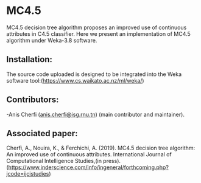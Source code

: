 # MC4.5
MC4.5 decision tree algorithm proposes an improved use of continuous attributes in C4.5 classifier. Here we present an implementation of MC4.5 algorithm under Weka-3.8 software.

## Installation:
The source code uploaded is designed to be integrated into the Weka software tool:(https://www.cs.waikato.ac.nz/ml/weka/)

## Contributors:
-Anis Cherfi (anis.cherfi@isg.rnu.tn) (main contributor and maintainer).
## Associated paper:
Cherfi, A., Nouira, K., & Ferchichi, A. (2019). MC4.5 decision tree algorithm: An improved use of continuous attributes. International Journal of Computational Intelligence Studies,(in press). (https://www.inderscience.com/info/ingeneral/forthcoming.php?jcode=ijcistudies)
